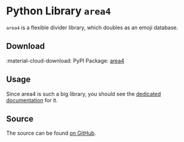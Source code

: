 # Python Library `area4`

`area4` is a flexible divider library, which doubles as an emoji database.

## Download

:material-cloud-download: PyPI Package: [area4](https://pypi.org/project/area4/)

## Usage

Since area4 is such a big library, you should see the [dedicated documentation](https://area4.readthedocs.io) for it.

## Source

The source can be found [on GitHub](https://github.com/area4lib/area4).
